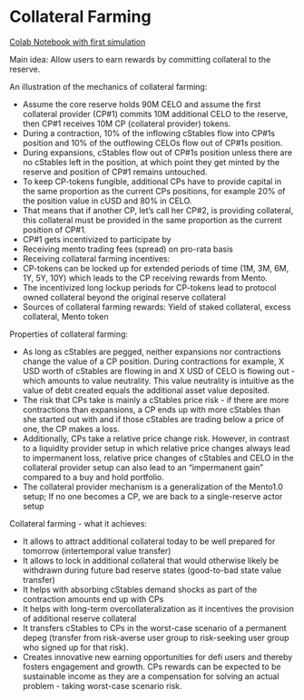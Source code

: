 # Collateral Farming

[Colab Notebook with first simulation](https://colab.research.google.com/drive/1CvZ2FN7gV5SNstNjRk4knyc6SzycrCF5?usp=sharing)

Main idea: Allow users to earn rewards by committing collateral to the reserve.

An illustration of the mechanics of collateral farming:

- Assume the core reserve holds 90M CELO and assume the first collateral provider (CP#1) commits 10M additional CELO to the reserve, then CP#1 receives 10M CP (collateral provider) tokens.
- During a contraction, 10% of the inflowing cStables flow into CP#1s position and 10% of the outflowing CELOs flow out of CP#1s position.
- During expansions, cStables flow out of CP#1s position unless there are no cStables left in the position, at which point they get minted by the reserve and position of CP#1 remains untouched.
- To keep CP-tokens fungible, additional CPs have to provide capital in the same proportion as the current CPs positions, for example 20% of the position value in cUSD and 80% in CELO.
- That means that if another CP, let’s call her CP#2, is providing collateral, this collateral must be provided in the same proportion as the current position of CP#1.
- CP#1 gets incentivized to participate by
- Receiving mento trading fees (spread) on pro-rata basis
- Receiving collateral farming incentives:
- CP-tokens can be locked up for extended periods of time (1M, 3M, 6M, 1Y, 5Y, 10Y) which leads to the CP receiving rewards from Mento.
- The incentivized long lockup periods for CP-tokens lead to protocol owned collateral beyond the original reserve collateral
- Sources of collateral farming rewards: Yield of staked collateral, excess collateral, Mento token

Properties of collateral farming:

- As long as cStables are pegged, neither expansions nor contractions change the value of a CP position. During contractions for example, X USD worth of cStables are flowing in and X USD of CELO is flowing out  - which amounts to value neutrality. This value neutrality is intuitive as the value of debt created equals the additional asset value deposited.
- The risk that CPs take is mainly a cStables price risk - if there are more contractions than expansions, a CP ends up with more cStables than she started out with and if those cStables are trading below a price of one, the CP makes a loss.
- Additionally, CPs take a relative price change risk. However, in contrast to a liquidity provider setup in which relative price changes always lead to impermanent loss, relative price changes of cStables and CELO in the collateral provider setup can also lead to an “impermanent gain” compared to a buy and hold portfolio.
- The collateral provider mechanism is a generalization of the Mento1.0 setup; If no one becomes a CP, we are back to a single-reserve actor setup

Collateral farming - what it achieves:

- It allows to attract additional collateral today to be well prepared for tomorrow (intertemporal value transfer)
- It allows to lock in additional collateral that would otherwise likely be withdrawn during future bad reserve states (good-to-bad state value transfer)
- It helps with absorbing cStables demand shocks as part of the contraction amounts end up with CPs
- It helps with long-term overcollateralization as it incentives the provision of additional reserve collateral
- It transfers cStables to CPs in the worst-case scenario of a permanent depeg (transfer from risk-averse user group to risk-seeking user group who signed up for that risk).
- Creates innovative new earning opportunities for defi users and thereby fosters engagement and growth. CPs rewards can be expected to be sustainable income as they are a compensation for solving an actual problem - taking worst-case scenario risk.
